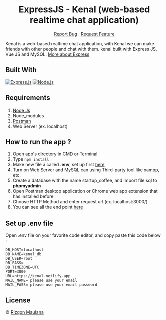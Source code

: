 <h1 align="center">ExpressJS - Kenal (web-based realtime chat application)</h1>

<p align="center">
    <a href="https://github.com/rizqonmaulana/kenalchat-BE/issues">Report Bug</a>
    ·
    <a href="https://github.com/rizqonmaulana/kenalchat-BE/issues">Request Feature</a>
  </p>

Kenal is a web-based realtime chat application, with Kenal we can make friends with other people and chat with them. kenal built with Express JS, Vue JS and MySQL. [More about Express](https://en.wikipedia.org/wiki/Express.js)

## Built With

[![Express.js](https://img.shields.io/badge/Express.js-4.x-orange.svg?style=rounded-square)](https://expressjs.com/en/starter/installing.html)
[![Node.js](https://img.shields.io/badge/Node.js-v.12.13-green.svg?style=rounded-square)](https://nodejs.org/)

## Requirements

1. <a href="https://nodejs.org/en/download/">Node Js</a>
2. Node_modules
3. <a href="https://www.getpostman.com/">Postman</a>
4. Web Server (ex. localhost)

## How to run the app ?

1. Open app's directory in CMD or Terminal
2. Type `npm install`
3. Make new file a called **.env**, set up first [here](#set-up-env-file)
4. Turn on Web Server and MySQL can using Third-party tool like xampp, etc.
5. Create a database with the name startup_coffee, and Import file sql to **phpmyadmin**
6. Open Postman desktop application or Chrome web app extension that has installed before
7. Choose HTTP Method and enter request url.(ex. localhost:3000/)
8. You can see all the end point [here](https://documenter.getpostman.com/view/8213807/TW6uppWE)

## Set up .env file

Open .env file on your favorite code editor, and copy paste this code below :

```
DB_HOST=localhost
DB_NAME=kenal_db
DB_USER=root
DB_PASS=
DB_TIMEZONE=UTC
PORT=3000
URL=https://kenal.netlify.app
MAIL_NAME= please use your email
MAIL_PASS= please use your email password

```

## License

© [Rizqon Maulana](https://github.com/rizqonmaulana/)
